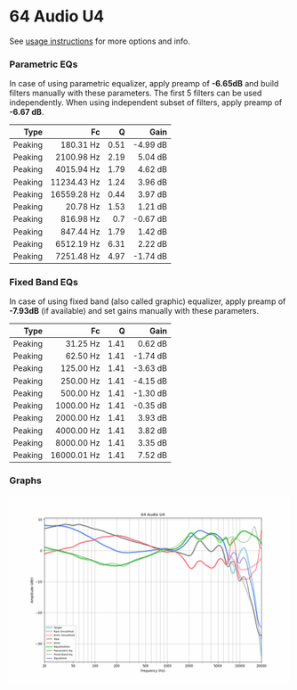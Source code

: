 # 64 Audio U4
See [usage instructions](https://github.com/jaakkopasanen/AutoEq#usage) for more options and info.

### Parametric EQs
In case of using parametric equalizer, apply preamp of **-6.65dB** and build filters manually
with these parameters. The first 5 filters can be used independently.
When using independent subset of filters, apply preamp of **-6.67 dB**.

| Type    | Fc          |    Q | Gain     |
|--------:|------------:|-----:|---------:|
| Peaking | 180.31 Hz   | 0.51 | -4.99 dB |
| Peaking | 2100.98 Hz  | 2.19 | 5.04 dB  |
| Peaking | 4015.94 Hz  | 1.79 | 4.62 dB  |
| Peaking | 11234.43 Hz | 1.24 | 3.96 dB  |
| Peaking | 16559.28 Hz | 0.44 | 3.97 dB  |
| Peaking | 20.78 Hz    | 1.53 | 1.21 dB  |
| Peaking | 816.98 Hz   | 0.7  | -0.67 dB |
| Peaking | 847.44 Hz   | 1.79 | 1.42 dB  |
| Peaking | 6512.19 Hz  | 6.31 | 2.22 dB  |
| Peaking | 7251.48 Hz  | 4.97 | -1.74 dB |

### Fixed Band EQs
In case of using fixed band (also called graphic) equalizer, apply preamp of **-7.93dB**
(if available) and set gains manually with these parameters.

| Type    | Fc          |    Q | Gain     |
|--------:|------------:|-----:|---------:|
| Peaking | 31.25 Hz    | 1.41 | 0.62 dB  |
| Peaking | 62.50 Hz    | 1.41 | -1.74 dB |
| Peaking | 125.00 Hz   | 1.41 | -3.63 dB |
| Peaking | 250.00 Hz   | 1.41 | -4.15 dB |
| Peaking | 500.00 Hz   | 1.41 | -1.30 dB |
| Peaking | 1000.00 Hz  | 1.41 | -0.35 dB |
| Peaking | 2000.00 Hz  | 1.41 | 3.93 dB  |
| Peaking | 4000.00 Hz  | 1.41 | 3.82 dB  |
| Peaking | 8000.00 Hz  | 1.41 | 3.35 dB  |
| Peaking | 16000.01 Hz | 1.41 | 7.52 dB  |

### Graphs
![](./64%20Audio%20U4.png)